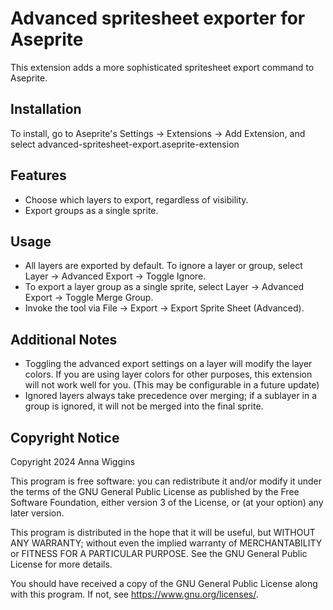 # Advanced spritesheet exporter for Aseprite

This extension adds a more sophisticated spritesheet export command to Aseprite.

## Installation

To install, go to Aseprite's Settings -> Extensions -> Add Extension, and select advanced-spritesheet-export.aseprite-extension

## Features

* Choose which layers to export, regardless of visibility.
* Export groups as a single sprite.

## Usage

* All layers are exported by default. To ignore a layer or group, select Layer -> Advanced Export -> Toggle Ignore.
* To export a layer group as a single sprite, select Layer -> Advanced Export -> Toggle Merge Group.
* Invoke the tool via File -> Export -> Export Sprite Sheet (Advanced).

## Additional Notes

* Toggling the advanced export settings on a layer will modify the layer colors. If you are using layer colors for other purposes, this extension will not work well for you. (This may be configurable in a future update)
* Ignored layers always take precedence over merging; if a sublayer in a group is ignored, it will not be merged into the final sprite.


## Copyright Notice

Copyright 2024 Anna Wiggins

This program is free software: you can redistribute it and/or modify it under the terms of the GNU General Public License as published by the Free Software Foundation, either version 3 of the License, or (at your option) any later version.

This program is distributed in the hope that it will be useful, but WITHOUT ANY WARRANTY; without even the implied warranty of MERCHANTABILITY or FITNESS FOR A PARTICULAR PURPOSE. See the GNU General Public License for more details.

You should have received a copy of the GNU General Public License along with this program. If not, see <https://www.gnu.org/licenses/>.